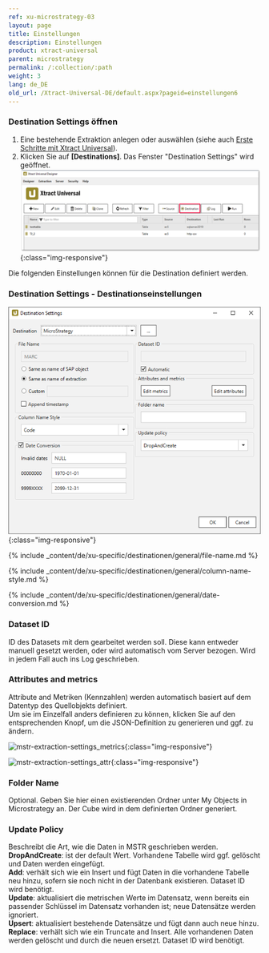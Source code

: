 ```yaml
---
ref: xu-microstrategy-03
layout: page
title: Einstellungen
description: Einstellungen
product: xtract-universal
parent: microstrategy
permalink: /:collection/:path
weight: 3
lang: de_DE
old_url: /Xtract-Universal-DE/default.aspx?pageid=einstellungen6
---
```

### Destination Settings öffnen

1. Eine bestehende Extraktion anlegen oder auswählen (siehe auch [Erste Schritte mit Xtract Universal](../../erste-schritte/eine-neue-extraktion-anlegen)).
2. Klicken Sie auf **[Destinations]**. Das Fenster "Destination Settings" wird geöffnet.
![Destination-settings](/img/content/xu/xu_designer_destination.png){:class="img-responsive"}

Die folgenden Einstellungen können für die Destination definiert werden. 
  
### Destination Settings - Destinationseinstellungen
![mstr-destinationen](/img/content/mstr-destinations.png){:class="img-responsive"}

{% include _content/de/xu-specific/destinationen/general/file-name.md %}

{% include _content/de/xu-specific/destinationen/general/column-name-style.md %}

{% include _content/de/xu-specific/destinationen/general/date-conversion.md %}

### Dataset ID

ID des Datasets mit dem gearbeitet werden soll. 
Diese kann entweder manuell gesetzt werden, oder wird automatisch vom Server bezogen. 
Wird in jedem Fall auch ins Log geschrieben. 


### Attributes and metrics

Attribute and Metriken (Kennzahlen) werden automatisch basiert auf dem Datentyp des Quellobjekts definiert. <br>
Um sie im Einzelfall anders definieren zu können, klicken Sie auf den entsprechenden Knopf, um die JSON-Definition zu generieren und ggf. zu ändern. 

![mstr-extraction-settings_metrics](/img/content/mstr-extraction-settings_metrics.PNG){:class="img-responsive"}

![mstr-extraction-settings_attr](/img/content/mstr-extraction-settings_attr.png){:class="img-responsive"}

### Folder Name

Optional. Geben Sie hier einen existierenden Ordner unter My Objects in Microstrategy an. Der Cube wird in dem definierten Ordner generiert.

### Update Policy
Beschreibt die Art, wie die Daten in MSTR geschrieben werden. <br>
**DropAndCreate**: ist der default Wert. Vorhandene Tabelle wird ggf. gelöscht und Daten werden eingefügt. <br>
**Add**: verhält sich wie ein Insert und fügt Daten in die vorhandene Tabelle neu hinzu, sofern sie noch nicht in der Datenbank existieren. Dataset ID wird benötigt. <br>
**Update**: aktualisiert die metrischen Werte im Datensatz, wenn bereits ein passender Schlüssel im Datensatz vorhanden ist; neue Datensätze werden ignoriert. <br>
**Upsert**: aktualisiert bestehende Datensätze und fügt dann auch neue hinzu. <br>
**Replace**: verhält sich wie ein Truncate and Insert. Alle vorhandenen Daten werden gelöscht und durch die neuen ersetzt. Dataset ID wird benötigt.
